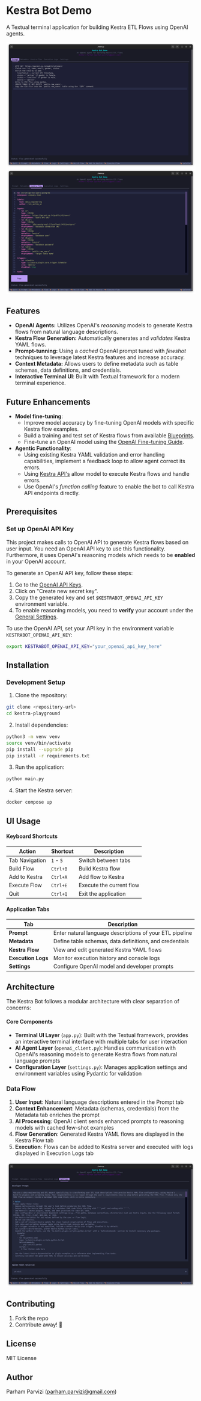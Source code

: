 # Kestra Bot Demo

A Textual terminal application for building Kestra ETL Flows using OpenAI agents.

![Kestra-bot Prompt](./imgs/tab_prompt.png)
![Kestra-bot Flow](./imgs/tab_flow.png)

## Features

- **OpenAI Agents:** Utilizes OpenAI's _reasoning_ models to generate Kestra flows from natural language descriptions.
- **Kestra Flow Generation:** Automatically generates and _validates_ Kestra YAML flows.
- **Prompt-tunning:** Using a _cached_ OpenAI prompt tuned with _fewshot_ techniques to leverage latest Kestra features and increase accuracy.
- **Context Metadata:** Allows users to define metadata such as table schemas, data definitions, and credentials.
- **Interactive Terminal UI**: Built with Textual framework for a modern terminal experience.

## Future Enhancements

- **Model fine-tuning**: 
  - Improve model accuracy by fine-tuning OpenAI models with specific Kestra flow examples.
  - Build a training and test set of Kestra flows from available [Blueprints](https://kestra.io/blueprints?page=1&size=200).
  - Fine-tune an OpenAI model using the [OpenAI Fine-tuning Guide](https://platform.openai.com/docs/guides/fine-tuning).
- **Agentic Functionality**: 
  - Using existing Kestra YAML validation and error handling capabilities, implement a feedback loop to allow agent correct its errors.
  - Using [Kestra API's](https://kestra.io/docs/api-reference/open-source) allow model to execute Kestra flows and handle errors.
  - Use OpenAI's _function calling_ feature to enable the bot to call Kestra API endpoints directly.

## Prerequisites

### Set up OpenAI API Key

This project makes calls to OpenAI API to generate Kestra flows based on user input. You need an OpenAI API key to use this functionality.
Furthermore, it uses OpenAI's reasoning models which needs to be **enabled** in your OpenAI account.

To generate an OpenAI API key, follow these steps:
1. Go to the [OpenAI API Keys](https://platform.openai.com/settings/organization/api-keys).
2. Click on "Create new secret key".
3. Copy the generated key and set `$KESTRABOT_OPENAI_API_KEY` environment variable.
4. To enable reasoning models, you need to **verify** your account under the [General Settings](https://platform.openai.com/settings/organization/general).

To use the OpenAI API, set your API key in the environment variable `KESTRABOT_OPENAI_API_KEY`:

```bash
export KESTRABOT_OPENAI_API_KEY="your_openai_api_key_here"
```

## Installation

### Development Setup

1. Clone the repository:
```bash
git clone <repository-url>
cd kestra-playground
```

2. Install dependencies:
```bash
python3 -m venv venv
source venv/bin/activate
pip install --upgrade pip
pip install -r requirements.txt
```

3. Run the application:
```bash
python main.py
```

4. Start the Kestra server:
```bash
docker compose up
```

## UI Usage

#### Keyboard Shortcuts

| Action                | Shortcut         | Description                |
|-----------------------|-----------------|----------------------------|
| Tab Navigation        | `1` - `5`       | Switch between tabs        |
| Build Flow            | `Ctrl+B`        | Build Kestra flow          |
| Add to Kestra         | `Ctrl+A`        | Add flow to Kestra         |
| Execute Flow          | `Ctrl+E`        | Execute the current flow   |
| Quit                  | `Ctrl+Q`        | Exit the application       |

#### Application Tabs

| Tab                | Description                                               |
|--------------------|----------------------------------------------------------|
| **Prompt**         | Enter natural language descriptions of your ETL pipeline |
| **Metadata**       | Define table schemas, data definitions, and credentials  |
| **Kestra Flow**    | View and edit generated Kestra YAML flows                |
| **Execution Logs** | Monitor execution history and console logs               |
| **Settings**       | Configure OpenAI model and developer prompts             |

## Architecture

The Kestra Bot follows a modular architecture with clear separation of concerns:

#### Core Components

- **Terminal UI Layer** (`app.py`): Built with the Textual framework, provides an interactive terminal interface with multiple tabs for user interaction
- **AI Agent Layer** (`openai_client.py`): Handles communication with OpenAI's reasoning models to generate Kestra flows from natural language prompts
- **Configuration Layer** (`settings.py`): Manages application settings and environment variables using Pydantic for validation

### Data Flow

1. **User Input**: Natural language descriptions entered in the Prompt tab
2. **Context Enhancement**: Metadata (schemas, credentials) from the Metadata tab enriches the prompt
3. **AI Processing**: OpenAI client sends enhanced prompts to reasoning models with cached few-shot examples
4. **Flow Generation**: Generated Kestra YAML flows are displayed in the Kestra Flow tab
5. **Execution**: Flows can be added to Kestra server and executed with logs displayed in Execution Logs tab

![Kestra-bot Settings](./imgs/tab_settings.png)

## Contributing

1. Fork the repo
2. Contribute away! 🚀

## License

MIT License

## Author

Parham Parvizi (parham.parvizi@gmail.com)
